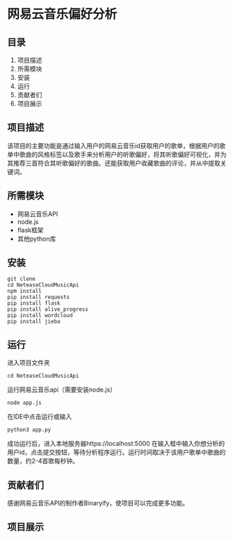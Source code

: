 # 网易云音乐偏好分析
## 目录

 1. 项目描述
 2. 所需模块
 3. 安装
 4. 运行
 5. 贡献者们
 6. 项目展示

## 项目描述
该项目的主要功能是通过输入用户的网易云音乐id获取用户的歌单，根据用户的歌单中歌曲的风格标签以及歌手来分析用户的听歌偏好，将其听歌偏好可视化，并为其推荐三首符合其听歌偏好的歌曲。还能获取用户收藏歌曲的评论，并从中提取关键词。


## 所需模块

 - 网易云音乐API
 - node.js
 - flask框架
 - 其他python库


## 安装

    git clone
    cd NeteaseCloudMusicApi
    npm install
    pip install requests
    pip install flask
    pip install alive_progress
    pip install wordcloud
    pip install jieba


## 运行
进入项目文件夹

    cd NeteaseCloudMusicApi

运行网易云音乐api（需要安装node.js）

    node app.js

在IDE中点击运行或输入

    python3 app.py

成功运行后，进入本地服务器https://localhost:5000
在输入框中输入你想分析的用户id，点击提交按钮，等待分析程序运行。运行时间取决于该用户歌单中歌曲的数量，约2-4首歌每秒钟。

## 贡献者们

感谢网易云音乐API的制作者Binaryify，使项目可以完成更多功能。

## 项目展示


